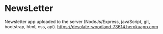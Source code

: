 # NewsLetter
Newsletter app uploaded to the server (NodeJs/Express, javaScript, git, bootstrap, html, css, api). 
https://desolate-woodland-73614.herokuapp.com
